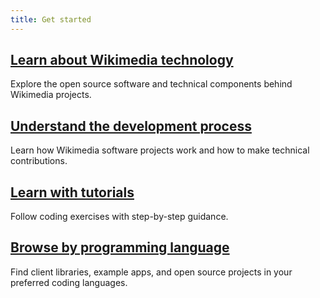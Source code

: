 ```yaml
---
title: Get started
---
```


## [Learn about Wikimedia technology](wikimedia-tech.md)

Explore the open source software and technical components behind Wikimedia projects.

## [Understand the development process](new-dev.md)

Learn how Wikimedia software projects work and how to make technical contributions.

## [Learn with tutorials](tutorials.md)

Follow coding exercises with step-by-step guidance.

## [Browse by programming language](browse-languages.md)

Find client libraries, example apps, and open source projects in your preferred coding languages.
